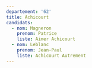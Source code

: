 ```yaml
---
departement: '62'
title: Achicourt
candidats:
  - nom: Magneron
    prenom: Patrice
    liste: Aimer Achicourt
  - nom: Leblanc
    prenom: Jean-Paul
    liste: Achicourt Autrement
---
```

